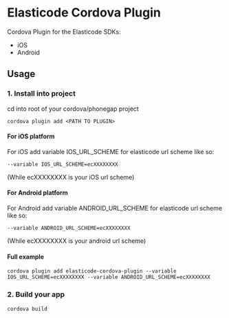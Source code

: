 # Elasticode Cordova Plugin 

Cordova Plugin for the Elasticode SDKs:
- iOS
- Android


## Usage

### 1. Install into project

cd into root of your cordova/phonegap project
```
cordova plugin add <PATH TO PLUGIN>
```

#### For iOS platform 
For iOS add variable IOS_URL_SCHEME for elasticode url scheme like so:
```
--variable IOS_URL_SCHEME=ecXXXXXXXX
```
(While ecXXXXXXXX is your iOS url scheme)

#### For Android platform
For Android add variable ANDROID_URL_SCHEME for elasticode url scheme like so:
```
--variable ANDROID_URL_SCHEME=ecXXXXXXXX
```
(While ecXXXXXXXX is your android url scheme)


#### Full example
```
cordova plugin add elasticode-cordova-plugin --variable IOS_URL_SCHEME=ecXXXXXXXX --variable ANDROID_URL_SCHEME=ecXXXXXXXX
```

### 2. Build your app
```
cordova build
```
